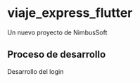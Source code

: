 # viaje_express_flutter

Un nuevo proyecto de NimbusSoft

## Proceso de desarrollo

Desarrollo del login
